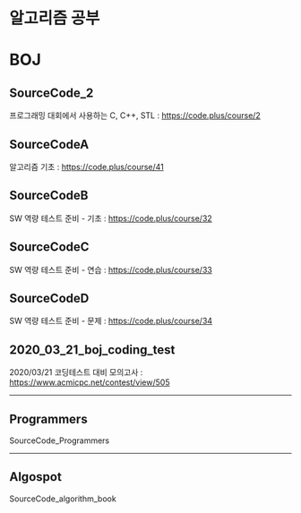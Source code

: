 # 알고리즘 공부

# BOJ
## SourceCode_2
프로그래밍 대회에서 사용하는 C, C++, STL : https://code.plus/course/2

## SourceCodeA
알고리즘 기초 : https://code.plus/course/41

## SourceCodeB
SW 역량 테스트 준비 - 기초 : https://code.plus/course/32

## SourceCodeC
SW 역량 테스트 준비 - 연습 : https://code.plus/course/33

## SourceCodeD
SW 역량 테스트 준비 - 문제 : https://code.plus/course/34

## 2020_03_21_boj_coding_test
2020/03/21 코딩테스트 대비 모의고사 : https://www.acmicpc.net/contest/view/505

---

## Programmers
SourceCode_Programmers

---
## Algospot
SourceCode_algorithm_book
